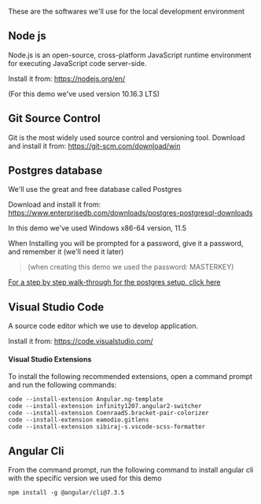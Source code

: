 These are the softwares we'll use for the local development environment

## Node js
Node.js is an open-source, cross-platform JavaScript runtime environment for executing JavaScript code server-side.

Install it from: https://nodejs.org/en/

(For this demo we've used version 10.16.3 LTS)

## Git Source Control
Git is the most widely used source control and versioning tool. 
Download and install it from:
https://git-scm.com/download/win

## Postgres database   
We'll use the great and free database called Postgres

Download and install it from:
https://www.enterprisedb.com/downloads/postgres-postgresql-downloads

In this demo we've used Windows x86-64 version, 11.5

When Installing you will be prompted for a password, give it a password, and remember it (we'll need it later)
> (when creating this demo we used the password: MASTERKEY)

[For a step by step walk-through for the postgres setup, click here](install-postgres-step-by-step.html)

## Visual Studio Code 
A source code editor which we use to develop application.

Install it from: https://code.visualstudio.com/

#### Visual Studio Extensions
To install the following recommended extensions, open a command prompt and run the following commands:
```
code --install-extension Angular.ng-template
code --install-extension infinity1207.angular2-switcher
code --install-extension CoenraadS.bracket-pair-colorizer
code --install-extension eamodio.gitlens
code --install-extension sibiraj-s.vscode-scss-formatter
```

## Angular Cli
From the command prompt, run the following command to install angular cli with the specific version we used for this demo
```
npm install -g @angular/cli@7.3.5
```